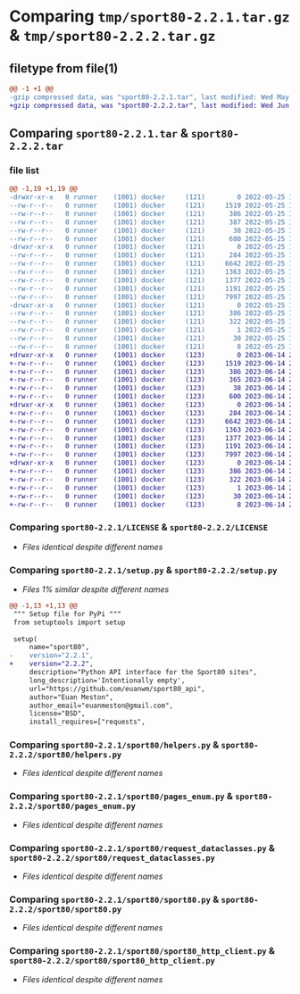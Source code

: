 # Comparing `tmp/sport80-2.2.1.tar.gz` & `tmp/sport80-2.2.2.tar.gz`

## filetype from file(1)

```diff
@@ -1 +1 @@
-gzip compressed data, was "sport80-2.2.1.tar", last modified: Wed May 25 18:54:22 2022, max compression
+gzip compressed data, was "sport80-2.2.2.tar", last modified: Wed Jun 14 22:17:38 2023, max compression
```

## Comparing `sport80-2.2.1.tar` & `sport80-2.2.2.tar`

### file list

```diff
@@ -1,19 +1,19 @@
-drwxr-xr-x   0 runner    (1001) docker     (121)        0 2022-05-25 18:54:22.668584 sport80-2.2.1/
--rw-r--r--   0 runner    (1001) docker     (121)     1519 2022-05-25 18:54:09.000000 sport80-2.2.1/LICENSE
--rw-r--r--   0 runner    (1001) docker     (121)      386 2022-05-25 18:54:22.668584 sport80-2.2.1/PKG-INFO
--rw-r--r--   0 runner    (1001) docker     (121)      387 2022-05-25 18:54:09.000000 sport80-2.2.1/README.md
--rw-r--r--   0 runner    (1001) docker     (121)       38 2022-05-25 18:54:22.668584 sport80-2.2.1/setup.cfg
--rw-r--r--   0 runner    (1001) docker     (121)      600 2022-05-25 18:54:09.000000 sport80-2.2.1/setup.py
-drwxr-xr-x   0 runner    (1001) docker     (121)        0 2022-05-25 18:54:22.664584 sport80-2.2.1/sport80/
--rw-r--r--   0 runner    (1001) docker     (121)      284 2022-05-25 18:54:09.000000 sport80-2.2.1/sport80/__init__.py
--rw-r--r--   0 runner    (1001) docker     (121)     6642 2022-05-25 18:54:09.000000 sport80-2.2.1/sport80/helpers.py
--rw-r--r--   0 runner    (1001) docker     (121)     1363 2022-05-25 18:54:09.000000 sport80-2.2.1/sport80/pages_enum.py
--rw-r--r--   0 runner    (1001) docker     (121)     1377 2022-05-25 18:54:09.000000 sport80-2.2.1/sport80/request_dataclasses.py
--rw-r--r--   0 runner    (1001) docker     (121)     1191 2022-05-25 18:54:09.000000 sport80-2.2.1/sport80/sport80.py
--rw-r--r--   0 runner    (1001) docker     (121)     7997 2022-05-25 18:54:09.000000 sport80-2.2.1/sport80/sport80_http_client.py
-drwxr-xr-x   0 runner    (1001) docker     (121)        0 2022-05-25 18:54:22.668584 sport80-2.2.1/sport80.egg-info/
--rw-r--r--   0 runner    (1001) docker     (121)      386 2022-05-25 18:54:22.000000 sport80-2.2.1/sport80.egg-info/PKG-INFO
--rw-r--r--   0 runner    (1001) docker     (121)      322 2022-05-25 18:54:22.000000 sport80-2.2.1/sport80.egg-info/SOURCES.txt
--rw-r--r--   0 runner    (1001) docker     (121)        1 2022-05-25 18:54:22.000000 sport80-2.2.1/sport80.egg-info/dependency_links.txt
--rw-r--r--   0 runner    (1001) docker     (121)       30 2022-05-25 18:54:22.000000 sport80-2.2.1/sport80.egg-info/requires.txt
--rw-r--r--   0 runner    (1001) docker     (121)        8 2022-05-25 18:54:22.000000 sport80-2.2.1/sport80.egg-info/top_level.txt
+drwxr-xr-x   0 runner    (1001) docker     (123)        0 2023-06-14 22:17:38.155637 sport80-2.2.2/
+-rw-r--r--   0 runner    (1001) docker     (123)     1519 2023-06-14 22:17:17.000000 sport80-2.2.2/LICENSE
+-rw-r--r--   0 runner    (1001) docker     (123)      386 2023-06-14 22:17:38.155637 sport80-2.2.2/PKG-INFO
+-rw-r--r--   0 runner    (1001) docker     (123)      365 2023-06-14 22:17:17.000000 sport80-2.2.2/README.md
+-rw-r--r--   0 runner    (1001) docker     (123)       38 2023-06-14 22:17:38.155637 sport80-2.2.2/setup.cfg
+-rw-r--r--   0 runner    (1001) docker     (123)      600 2023-06-14 22:17:17.000000 sport80-2.2.2/setup.py
+drwxr-xr-x   0 runner    (1001) docker     (123)        0 2023-06-14 22:17:38.155637 sport80-2.2.2/sport80/
+-rw-r--r--   0 runner    (1001) docker     (123)      284 2023-06-14 22:17:17.000000 sport80-2.2.2/sport80/__init__.py
+-rw-r--r--   0 runner    (1001) docker     (123)     6642 2023-06-14 22:17:17.000000 sport80-2.2.2/sport80/helpers.py
+-rw-r--r--   0 runner    (1001) docker     (123)     1363 2023-06-14 22:17:17.000000 sport80-2.2.2/sport80/pages_enum.py
+-rw-r--r--   0 runner    (1001) docker     (123)     1377 2023-06-14 22:17:17.000000 sport80-2.2.2/sport80/request_dataclasses.py
+-rw-r--r--   0 runner    (1001) docker     (123)     1191 2023-06-14 22:17:17.000000 sport80-2.2.2/sport80/sport80.py
+-rw-r--r--   0 runner    (1001) docker     (123)     7997 2023-06-14 22:17:17.000000 sport80-2.2.2/sport80/sport80_http_client.py
+drwxr-xr-x   0 runner    (1001) docker     (123)        0 2023-06-14 22:17:38.155637 sport80-2.2.2/sport80.egg-info/
+-rw-r--r--   0 runner    (1001) docker     (123)      386 2023-06-14 22:17:38.000000 sport80-2.2.2/sport80.egg-info/PKG-INFO
+-rw-r--r--   0 runner    (1001) docker     (123)      322 2023-06-14 22:17:38.000000 sport80-2.2.2/sport80.egg-info/SOURCES.txt
+-rw-r--r--   0 runner    (1001) docker     (123)        1 2023-06-14 22:17:38.000000 sport80-2.2.2/sport80.egg-info/dependency_links.txt
+-rw-r--r--   0 runner    (1001) docker     (123)       30 2023-06-14 22:17:38.000000 sport80-2.2.2/sport80.egg-info/requires.txt
+-rw-r--r--   0 runner    (1001) docker     (123)        8 2023-06-14 22:17:38.000000 sport80-2.2.2/sport80.egg-info/top_level.txt
```

### Comparing `sport80-2.2.1/LICENSE` & `sport80-2.2.2/LICENSE`

 * *Files identical despite different names*

### Comparing `sport80-2.2.1/setup.py` & `sport80-2.2.2/setup.py`

 * *Files 1% similar despite different names*

```diff
@@ -1,13 +1,13 @@
 """ Setup file for PyPi """
 from setuptools import setup
 
 setup(
     name="sport80",
-    version="2.2.1",
+    version="2.2.2",
     description="Python API interface for the Sport80 sites",
     long_description='Intentionally empty',
     url="https://github.com/euanwm/sport80_api",
     author="Euan Meston",
     author_email="euanmeston@gmail.com",
     license="BSD",
     install_requires=["requests",
```

### Comparing `sport80-2.2.1/sport80/helpers.py` & `sport80-2.2.2/sport80/helpers.py`

 * *Files identical despite different names*

### Comparing `sport80-2.2.1/sport80/pages_enum.py` & `sport80-2.2.2/sport80/pages_enum.py`

 * *Files identical despite different names*

### Comparing `sport80-2.2.1/sport80/request_dataclasses.py` & `sport80-2.2.2/sport80/request_dataclasses.py`

 * *Files identical despite different names*

### Comparing `sport80-2.2.1/sport80/sport80.py` & `sport80-2.2.2/sport80/sport80.py`

 * *Files identical despite different names*

### Comparing `sport80-2.2.1/sport80/sport80_http_client.py` & `sport80-2.2.2/sport80/sport80_http_client.py`

 * *Files identical despite different names*

